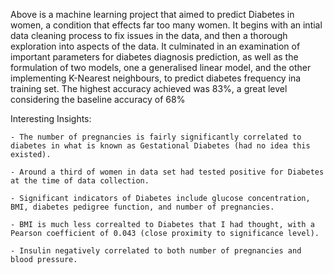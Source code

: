 Above is a machine learning project that aimed to predict Diabetes in women, a condition that effects far too many women. It begins with an intial 
data cleaning process to fix issues in the data, and then a thorough exploration into aspects of the data. It culminated in an examination of 
important parameters for diabetes diagnosis prediction, as well as the formulation of two models, one a generalised linear model, and the other
implementing K-Nearest neighbours, to predict diabetes frequency ina training set. The highest accuracy achieved was 83%, a great level considering the
baseline accuracy of 68%

Interesting Insights:

    - The number of pregnancies is fairly significantly correlated to diabetes in what is known as Gestational Diabetes (had no idea this existed).
    
    - Around a third of women in data set had tested positive for Diabetes at the time of data collection.
    
    - Significant indicators of Diabetes include glucose concentration, BMI, diabetes pedigree function, and number of pregnancies.
    
    - BMI is much less correalted to Diabetes that I had thought, with a Pearson coefficient of 0.043 (close proximity to significance level).
    
    - Insulin negatively correlated to both number of pregnancies and blood pressure.
